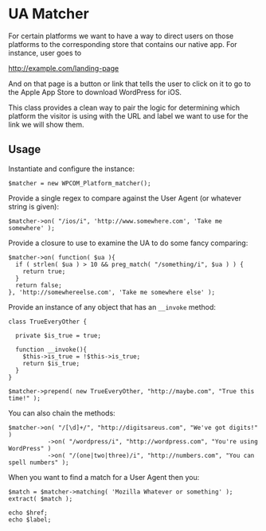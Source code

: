 UA Matcher
=================

For certain platforms we want to have a way to direct users on those platforms to
the corresponding store that contains our native app. For instance, user goes to

  http://example.com/landing-page
   
And on that page is a button or link that tells the user to click on it to go to the
Apple App Store to download WordPress for iOS.

This class provides a clean way to pair the logic for determining which platform the
visitor is using with the URL and label we want to use for the link we will show them.


Usage
---------------
   
Instantiate and configure the instance:

    $matcher = new WPCOM_Platform_matcher();
    
Provide a single regex to compare against the User Agent (or whatever string is given):
    
    $matcher->on( "/ios/i", 'http://www.somewhere.com', 'Take me somewhere' );

Provide a closure to use to examine the UA to do some fancy comparing:
    
    $matcher->on( function( $ua ){
      if ( strlen( $ua ) > 10 && preg_match( "/something/i", $ua ) ) {
        return true;
      }
      return false;
    }, 'http://somewhereelse.com', 'Take me somewhere else' );

Provide an instance of any object that has an `__invoke` method:

    class TrueEveryOther {
      
      private $is_true = true;
      
      function __invoke(){
        $this->is_true = !$this->is_true;
        return $is_true;
      }
    }
    
    $matcher->prepend( new TrueEveryOther, "http://maybe.com", "True this time!" );


You can also chain the methods:
    
    $matcher->on( "/[\d]+/", "http://digitsareus.com", "We've got digits!" )
               ->on( "/wordpress/i", "http://wordpress.com", "You're using WordPress" )
               ->on( "/(one|two|three)/i", "http://numbers.com", "You can spell numbers" );
               

When you want to find a match for a User Agent then you:

    $match = $matcher->matching( 'Mozilla Whatever or something' );
    extract( $match );
    
    echo $href;
    echo $label;
    



